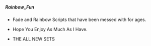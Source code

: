 ##### ____Rainbow_Fun____
- Fade and Rainbow Scripts that have been messed with for ages.

- Hope You Enjoy As Much As I Have.

- THE ALL NEW SETS
